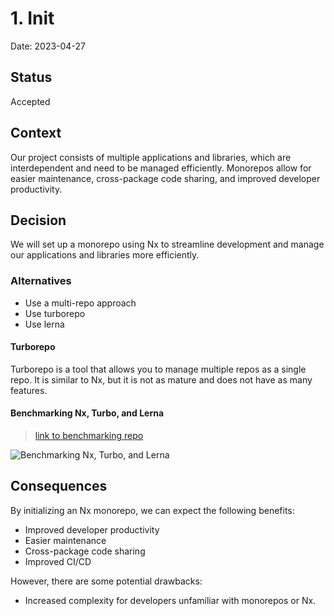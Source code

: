 # 1. Init

Date: 2023-04-27

## Status

Accepted

## Context

Our project consists of multiple applications and libraries, which are interdependent and need to be managed efficiently. 
Monorepos allow for easier maintenance, cross-package code sharing, and improved developer productivity.

## Decision

We will set up a monorepo using Nx to streamline development and manage our applications and libraries more efficiently.

### Alternatives

- Use a multi-repo approach
- Use turborepo
- Use lerna

#### Turborepo

Turborepo is a tool that allows you to manage multiple repos as a single repo. 
It is similar to Nx, but it is not as mature and does not have as many features.

#### Benchmarking Nx, Turbo, and Lerna

> [link to benchmarking repo](https://github.com/vsavkin/large-monorepo#benchmarking-nx-turbo-and-lerna)

![Benchmarking Nx, Turbo, and Lerna](https://raw.githubusercontent.com/vsavkin/large-monorepo/main/readme-assets/turbo-nx-perf.gif)

## Consequences

By initializing an Nx monorepo, we can expect the following benefits:

- Improved developer productivity
- Easier maintenance
- Cross-package code sharing
- Improved CI/CD

However, there are some potential drawbacks:

- Increased complexity for developers unfamiliar with monorepos or Nx.

